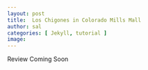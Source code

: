 ```yaml
---
layout: post
title:  Los Chigones in Colorado Mills Mall
author: sal
categories: [ Jekyll, tutorial ]
image: 
---
```

Review Coming Soon
